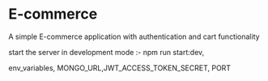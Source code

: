 # E-commerce
A simple E-commerce application with authentication and cart functionality

start the server in development mode :- npm run start:dev,


env_variables,
MONGO_URL,JWT_ACCESS_TOKEN_SECRET,
PORT
